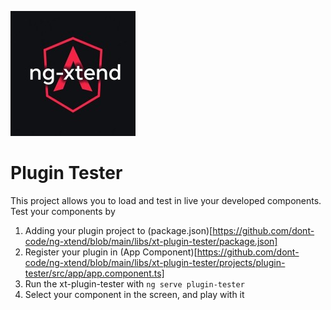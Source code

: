 ![image](../../docs/logos/logo-xtend-angular-red-small.png)

# Plugin Tester

This project allows you to load and test in live your developed components.
Test your components by
1. Adding your plugin project to (package.json)[https://github.com/dont-code/ng-xtend/blob/main/libs/xt-plugin-tester/package.json]
2. Register your plugin in (App Component)[https://github.com/dont-code/ng-xtend/blob/main/libs/xt-plugin-tester/projects/plugin-tester/src/app/app.component.ts]
3. Run the xt-plugin-tester with `ng serve plugin-tester`
4. Select your component in the screen, and play with it

